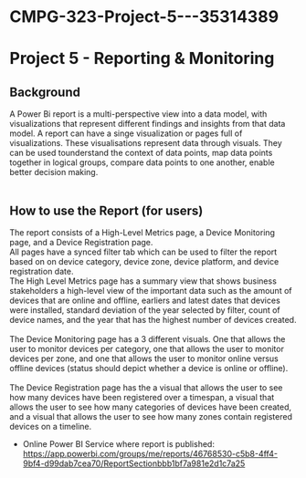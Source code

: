 # CMPG-323-Project-5---35314389
# Project 5 - Reporting & Monitoring <br />

## Background <br />
A Power Bi report is a multi-perspective view into a data model, with visualizations that represent different findings and insights from that data model. A report can have a singe visualization or pages full of visualizations. These visualisations represent data through visuals. They can be used tounderstand the context of data points, map data points together in logical groups, compare data points to one another, enable better decision making. <br /><br />

## How to use the Report (for users)
The report consists of a High-Level Metrics page, a Device Monitoring page, and a Device Registration page. <br />
All pages have a synced filter tab which can be used to filter the report based on on device category, device zone, device platform, and device registration date.<br />
The High Level Metrics page has a summary view that shows business stakeholders a high-level view of the important data such as the amount of devices that are online and offline, earliers and latest dates that devices were installed, standard deviation of the year selected by filter, count of device names, and the year that has the highest number of devices created. <br /> <br />
The Device Monitoring page has a 3 different visuals. One that allows the user to monitor devices per category, one that allows the user to monitor devices per zone, and one that allows the user to monitor online versus offline devices (status should depict whether a device is online or offline). <br /> <br />
The Device Registration page has the a visual that allows the user to see how many devices have been registered over a timespan, a visual that allows the user 
to see how many categories of devices have been created, and a visual that allows the user to see how many zones contain registered devices on a timeline.<br />




* Online Power BI Service where report is published: <br />
https://app.powerbi.com/groups/me/reports/46768530-c5b8-4ff4-9bf4-d99dab7cea70/ReportSectionbbb1bf7a981e2d1c7a25

